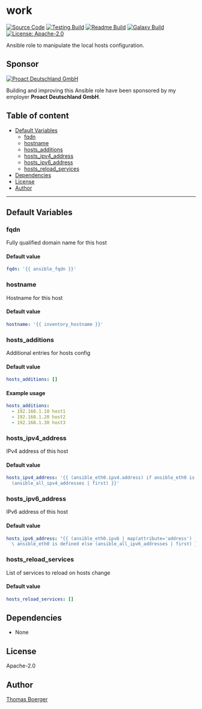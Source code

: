 # work

[![Source Code](https://img.shields.io/badge/github-source%20code-blue?logo=github&logoColor=white)](https://github.com/rolehippie/hosts) [![Testing Build](https://github.com/rolehippie/hosts/workflows/testing/badge.svg)](https://github.com/rolehippie/hosts/actions?query=workflow%3Atesting) [![Readme Build](https://github.com/rolehippie/hosts/workflows/readme/badge.svg)](https://github.com/rolehippie/hosts/actions?query=workflow%3Areadme) [![Galaxy Build](https://github.com/rolehippie/hosts/workflows/galaxy/badge.svg)](https://github.com/rolehippie/hosts/actions?query=workflow%3Agalaxy) [![License: Apache-2.0](https://img.shields.io/github/license/rolehippie/hosts)](https://github.com/rolehippie/hosts/blob/master/LICENSE) 

Ansible role to manipulate the local hosts configuration. 

## Sponsor 

[![Proact Deutschland GmbH](https://proact.eu/wp-content/uploads/2020/03/proact-logo.png)](https://proact.eu) 

Building and improving this Ansible role have been sponsored by my employer **Proact Deutschland GmbH**.

## Table of content

* [Default Variables](#default-variables)
  * [fqdn](#fqdn)
  * [hostname](#hostname)
  * [hosts_additions](#hosts_additions)
  * [hosts_ipv4_address](#hosts_ipv4_address)
  * [hosts_ipv6_address](#hosts_ipv6_address)
  * [hosts_reload_services](#hosts_reload_services)
* [Dependencies](#dependencies)
* [License](#license)
* [Author](#author)

---

## Default Variables

### fqdn

Fully qualified domain name for this host

#### Default value

```YAML
fqdn: '{{ ansible_fqdn }}'
```

### hostname

Hostname for this host

#### Default value

```YAML
hostname: '{{ inventory_hostname }}'
```

### hosts_additions

Additional entries for hosts config

#### Default value

```YAML
hosts_additions: []
```

#### Example usage

```YAML
hosts_additions:
  - 192.168.1.10 host1
  - 192.168.1.20 host2
  - 192.168.1.30 host3
```

### hosts_ipv4_address

IPv4 address of this host

#### Default value

```YAML
hosts_ipv4_address: '{{ (ansible_eth0.ipv4.address) if ansible_eth0 is defined else
  (ansible_all_ipv4_addresses | first) }}'
```

### hosts_ipv6_address

IPv6 address of this host

#### Default value

```YAML
hosts_ipv6_address: "{{ (ansible_eth0.ipv6 | map(attribute='address') | first) if\
  \ ansible_eth0 is defined else (ansible_all_ipv6_addresses | first) }}"
```

### hosts_reload_services

List of services to reload on hosts change

#### Default value

```YAML
hosts_reload_services: []
```

## Dependencies

* None

## License

Apache-2.0

## Author

[Thomas Boerger](https://github.com/tboerger)
